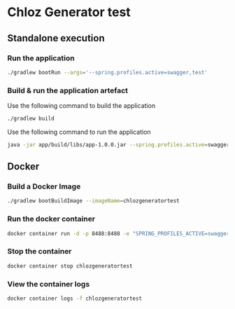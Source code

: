 # Chloz Generator test
## Standalone execution
### Run the application
```bash
./gradlew bootRun --args='--spring.profiles.active=swagger,test'
```
### Build & run the application artefact
Use the following command to build the application
```bash
./gradlew build
```
Use the following command to run the application
```bash
java -jar app/build/libs/app-1.0.0.jar --spring.profiles.active=swagger,test
```
## Docker 
### Build a Docker Image
```bash
./gradlew bootBuildImage --imageName=chlozgeneratortest
```
### Run the docker container
```bash
docker container run -d -p 8488:8488 -e "SPRING_PROFILES_ACTIVE=swagger,test" --name chlozgeneratortest -t chlozgeneratortest
```
### Stop the container
```bash
docker container stop chlozgeneratortest
```
### View the container logs
```bash
docker container logs -f chlozgeneratortest
```

